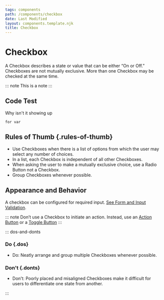 ```yaml
---
tags: components
path: /components/checkbox
date: Last Modified
layout: components.template.njk
title: Checkbox
---
```


# Checkbox

A Checkbox describes a state or value that can be either “On or Off.” Checkboxes are not mutually exclusive. More than one Checkbox may be checked at the same time.

::: note
This is a note
:::

## Code Test

Why isn't it showing up

```
for var
```

## Rules of Thumb {.rules-of-thumb}

- Use Checkboxes when there is a list of options from which the user may select any number of choices.
- In a list, each Checkbox is independent of all other Checkboxes.
- When asking the user to make a mutually exclusive choice, use a Radio Button not a Checkbox.
- Group Checkboxes whenever possible.

## Appearance and Behavior

A checkbox can be configured for required input. [See Form and Input Validation](./validation/).

::: note
Don’t use a Checkbox to initiate an action. Instead, use an [Action Button](../button) or a [Toggle Button](./toggle)
:::

::: dos-and-donts

### Do {.dos}

- Do: Neatly arrange and group multiple Checkboxes whenever possible.

### Don't {.donts}

- Don’t: Poorly placed and misaligned Checkboxes make it difficult for users to differentiate one state from another.

:::
